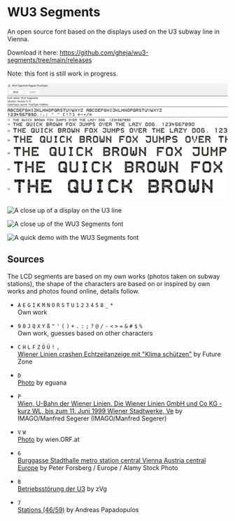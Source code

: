 # WU3 Segments

An open source font based on the displays used on the U3 subway line in Vienna.

Download it here: https://github.com/gheja/wu3-segments/tree/main/releases

Note: this font is still work in progress.

![The Windows font preview showing the WU3 Segments font](src/misc/windows_preview_v0.10.png)

![A close up of a display on the U3 line](thumbnail_3.jpg)

![A close up of the WU3 Segments font](thumbnail_2.jpg)

![A quick demo with the WU3 Segments font](thumbnail_1.jpg)


## Sources

The LCD segments are based on my own works (photos taken on subway
stations), the shape of the characters are based on or inspired by own
works and photos found online, details follow.

  - `A` `E` `G` `I` `K` `M` `N` `O` `R` `S` `T` `U` `1` `2` `3` `4` `5` `8` `_` `*` \
  Own work

  - `9` `0` `J` `Q` `X` `Y` `ß` `"` `'` `(` `)` `+` `.` `:` `;` `?` `@` `/` `-` `<` `>` `=` `&` `#` `$` `%` \
  Own work, guesses based on other characters

  - `C` `H` `L` `F` `Z` `Ö` `Ü` `!` `,` \
  [Wiener Linien crashen Echtzeitanzeige mit "Klima schützen"](https://futurezone.at/digital-life/wiener-linien-crashen-echtzeitanzeige-mit-klima-schuetzen/400507669)
  by Future Zone

  - `D` \
  [Photo](https://www.eguana.at/2022/02/wien-ist-anders/)
  by eguana

  - `P` \
  [Wien, U-Bahn der Wiener Linien. Die Wiener Linien GmbH und Co KG - kurz WL, bis zum 11. Juni 1999 Wiener Stadtwerke, Ve](https://www.diepresse.com/6216358/warum-noch-immer-maskenpflicht-in-der-u-bahn)
  by IMAGO/Manfred Segerer (IMAGO/Manfred Segerer)

  - `V` `W` \
  [Photo](https://wien.orf.at/stories/3056016/)
  by wien.ORF.at

  - `6` \
  [Burggasse Stadthalle metro station central Vienna Austria central Europe](https://www.alamy.com/stock-photo-burggasse-stadthalle-metro-station-central-vienna-austria-central-37481604.html)
  by Peter Forsberg / Europe / Alamy Stock Photo

  - `B` \
  [Betriebsstörung der U3](https://www.heute.at/s/ersatzbus-rangelei-nach-stoerung-der-u3-100280980)
  by zVg

  - `7` \
  [Stations (46/59)](https://imhd.sk/transport/gallery-media/584/Stations/81718/Route-U3-Zieglergasse)
  by Andreas Papadopulos
